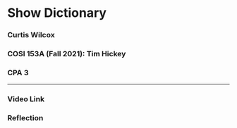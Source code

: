 # Show Dictionary
### Curtis Wilcox
### COSI 153A (Fall 2021): Tim Hickey
### CPA 3

---

### Video Link


### Reflection
